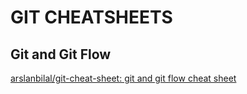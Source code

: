 # GIT CHEATSHEETS

## Git and Git Flow

[arslanbilal/git-cheat-sheet: git and git flow cheat sheet](https://github.com/arslanbilal/git-cheat-sheet#readme)
